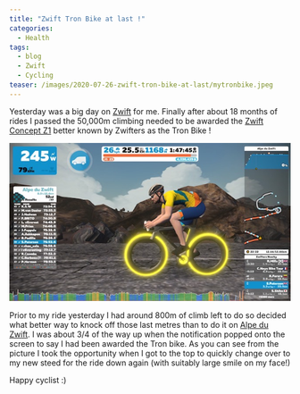 ```yaml
---
title: "Zwift Tron Bike at last !"
categories:
  - Health
tags:
  - blog
  - Zwift
  - Cycling
teaser: /images/2020-07-26-zwift-tron-bike-at-last/mytronbike.jpeg
---
```

Yesterday was a big day on [Zwift](https://zwift.com) for me. Finally after about 18 months of rides I passed the 50,000m climbing needed to be awarded the [Zwift Concept Z1](https://zwiftinsider.com/tron-bike/) better known by Zwifters as the Tron Bike !

![](/images/2020-07-26-zwift-tron-bike-at-last/mytronbike.jpeg)

Prior to my ride yesterday I had around 800m of climb left to do so decided what better way to knock off those last metres than to do it on [Alpe du Zwift](https://zwiftinsider.com/massive-alpe-du-zwift-climb-released/). I was about 3/4 of the way up when the notification popped onto the screen to say I had been awarded the Tron bike. As you can see from the picture I took the opportunity when I got to the top to quickly change over to my new steed for the ride down again (with suitably large smile on my face!)

Happy cyclist :)

